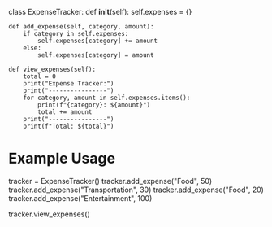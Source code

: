class ExpenseTracker:
    def __init__(self):
        self.expenses = {}

    def add_expense(self, category, amount):
        if category in self.expenses:
            self.expenses[category] += amount
        else:
            self.expenses[category] = amount

    def view_expenses(self):
        total = 0
        print("Expense Tracker:")
        print("----------------")
        for category, amount in self.expenses.items():
            print(f"{category}: ${amount}")
            total += amount
        print("----------------")
        print(f"Total: ${total}")


# Example Usage
tracker = ExpenseTracker()
tracker.add_expense("Food", 50)
tracker.add_expense("Transportation", 30)
tracker.add_expense("Food", 20)
tracker.add_expense("Entertainment", 100)

tracker.view_expenses()

